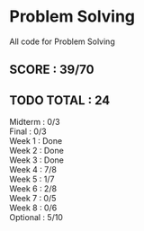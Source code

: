 # Problem Solving  
All code for Problem Solving  
  
## SCORE : 39/70  
## TODO TOTAL : 24  
  
Midterm : 0/3  
Final : 0/3  
Week 1 : Done  
Week 2 : Done  
Week 3 : Done  
Week 4 : 7/8  
Week 5 : 1/7  
Week 6 : 2/8  
Week 7 : 0/5  
Week 8 : 0/6  
Optional : 5/10  